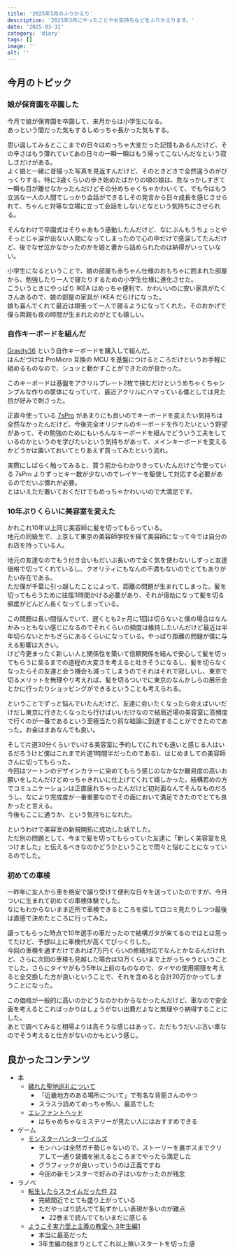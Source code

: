 ```yaml
---
title: '2025年3月のふりかえり'
description: '2025年3月にやったことやお気持ちなどをふりかえります。'
date: '2025-03-31'
category: 'diary'
tags: []
image: ''
alt: ''
---
```


## 今月のトピック

### 娘が保育園を卒園した

今月で娘が保育園を卒園して、来月からは小学生になる。  
あっという間だった気もするしめっちゃ長かった気もする。

思い返してみるとここまでの日々はめっちゃ大変だった記憶もあるんだけど、その辛さはもう薄れていてあの日々の一瞬一瞬はもう帰ってこないんだなという寂しさだけがある。  
よく娘と一緒に昔撮った写真を見返すんだけど、そのときどきで全然違うのがびっくりする。特に3歳くらいの歩き始めたばかりの頃の娘は、危なっかしすぎて一瞬も目が離せなかったんだけどその分めちゃくちゃかわいくて、でも今はもう立派な一人の人間でしっかり会話ができるしその発言から日々成長を感じさせられて、ちゃんと対等な立場に立って会話をしないとなという気持ちにさせられる。

そんなわけで卒園式はそりゃあもう感動したんだけど、なにぶんもうちょっとやそっとじゃ涙が出ない人間になってしまったので心の中だけで感涙してたんだけど、後でなぜ泣かなかったのかを娘と妻から詰められたのは納得がいっていない。

小学生になるということで、娘の部屋も赤ちゃん仕様のおもちゃに囲まれた部屋から、勉強したり一人で寝たりするための小学生仕様に進化させた。  
こういうときにやっぱり IKEA はめっちゃ便利で、かわいいのに安い家具がたくさんあるので、娘の部屋の家具が IKEA だらけになった。  
娘も喜んでくれて最近は頑張って一人で寝るようになってくれた。そのおかげで僕ら両親も夜の時間が生まれたのがとても嬉しい。

### 自作キーボードを組んだ

[Gravity36](https://green-keys.info/lp/gravity-36/) という自作キーボードを購入して組んだ。  
はんだづけは ProMicro 互換の MCU を基盤につけるところだけというお手軽に組めるものなので、シュッと動かすことができたのが良かった。

このキーボードは基盤をアクリルプレート2枚で挟むだけというめちゃくちゃシンプルな作りの筐体になっていて、最近アクリルにハマっている僕としては見た目が好みで刺さった。

正直今使っている [7sPro](/blog/2023/10/build-7spro) があまりにも良いのでキーボードを変えたい気持ちは全然なかったんだけど、今後完全オリジナルのキーボードを作りたいという野望があって、その勉強のためにもいろんなキーボードを組んでどういう工夫をしているのかというのを学びたいという気持ちがあって、メインキーボードを変えるかどうかは置いておいてとりあえず買ってみたという流れ。

実際にしばらく触ってみると、買う前からわかりきっていたんだけど今使っている 7sPro よりずっとキー数が少ないのでレイヤーを駆使して対応する必要があるのでだいぶ慣れが必要。  
とはいえただ置いておくだけでもめっちゃかわいいので大満足です。

### 10年ぶりくらいに美容室を変えた

かれこれ10年以上同じ美容師に髪を切ってもらっている。  
地元の同級生で、上京して東京の美容師学校を経て美容師になって今では自分のお店を持っている人。

地元の友達なのでもう付き合いもだいぶ長いので全く気を使わないしずっと友達価格で切ってくれているし、クオリティにもなんの不満もないのでとてもありがたい存在である。  
ただ僕が千葉に引っ越したことによって、距離の問題が生まれてしまった。髪を切ってもらうために往復3時間かける必要があり、それが億劫になって髪を切る頻度がどんどん長くなってしまっている。

この問題は長い間悩んでいて、遅くとも2ヶ月に1回は切らないと僕の場合はなんかみっともない感じになるのでそれくらいの頻度は維持したいんだけど最近は半年切らないとかもざらにあるくらいになっている。やっぱり距離の問題が僕に与える影響は大きい。  
けど今更まったく新しい人と関係性を築いて信頼関係を結んで安心して髪を切ってもらうに至るまでの道程の大変さを考えると吐きそうになるし、髪を切らなくなったらその友達と会う機会も減ってしまうのでそれはそれで寂しいし、東京で切るメリットを無理やり考えれば、髪を切るついでに東京のなんかしらの展示会とかに行ったりショッピングができるということも考えられる。

ということでずっと悩んでいたんだけど、友達に会いたくなったら会えばいいだけだし東京に行きたくなったら行けばいいだけなので結局近場の美容室に高頻度で行くのが一番であるという至極当たり前な結論に到達することができたのであった。お金はまあなんでも良い。

そして片道30分くらいでいける美容室に予約して(これでも遠いと感じる人はいるだろうけど僕はこれまで片道1時間半だったのである)、はじめましての美容師さんに切ってもらった。  
今回はツートンのデザインカラーに染めてもらう感じのなかなか難易度の高いお願いをしたんだけどめっちゃきれいに仕上げてくれて嬉しかった。結構若めの方でコミュニケーションは正直疲れちゃったんだけど初対面なんてそんなものだろうし、なにより完成度が一番重要なのでその面において満足できたのでとても良かったと言える。  
今後もここに通うか、という気持ちになれた。

というわけで美容室の新規開拓に成功した話でした。  
ただ別の問題として、今まで髪を切ってもらっていた友達に「新しく美容室を見つけました」と伝えるべきなのかどうかということで悶々と悩むことになっているのでした。

### 初めての車検

一昨年に友人から車を格安で譲り受けて便利な日々を送っていたのですが、今月ついに生まれて初めての車検体験でした。  
なにもわからないまま近所で車検できるところを探して口コミ見たりしつつ最後は直感で決めたところに行ってみた。

譲ってもらった時点で10年選手の車だったので結構ガタが来てるのではとは思ってたけど、予想以上に車検代が高くてびっくりした。  
今回の車検を通すだけであれば7万円くらいの修繕対応でなんとかなるんだけれど、さらに次回の車検も見越した場合は13万くらいまで上がっちゃうということでした。さらにタイヤがもう5年以上前のものなので、タイヤの使用期限を考えると全交換した方が良いということで、それを含めると合計20万かかってしまうことになった。

この価格が一般的に高いのかどうなのかわからなかったんだけど、車なので安全面を考えるとこればっかりはしょうがない出費だよなと無理やり納得することにした。  
あとで調べてみると相場よりは高そうな感じはあって、ただもうだいぶ古い車なのでそう考えると仕方がないのかもという感じ。

## 良かったコンテンツ

- 本
  - [穢れた聖地巡礼について](https://www.amazon.co.jp/dp/404738044X)
    - 「近畿地方のある場所について」で有名な背筋さんのやつ
    - スラスラ読めてめっちゃ怖い、最高でした
  - [エレファントヘッド](https://www.amazon.co.jp/dp/4041141788)
    - はちゃめちゃなミステリーが見たい人にはおすすめできる
- ゲーム
  - [モンスターハンターワイルズ](https://www.monsterhunter.com/wilds/ja-jp/)
    - モンハンは全然ガチ勢じゃないので、ストーリーを裏ボスまでクリアして一通り装備を揃えるところまでやったら満足した
    - グラフィックが良いっていうのは正義ですね
    - 今回の新モンスターで好みの子はいなかったのが残念
- ラノベ
  - [転生したらスライムだった件 22](https://www.amazon.co.jp/dp/486716707X)
    - 完結間近でとても盛り上がっている
    - ただやっぱり読んでて恥ずかしい表現が多いのが難点
      - 22巻まで読んでてもいまだに感じる
  - [ようこそ実力至上主義の教室へ 3年生編1](https://www.amazon.co.jp/dp/4046846356)
    - 本当に最高だった
    - 3年生編の始まりとしてこれ以上無いスタートを切った感
